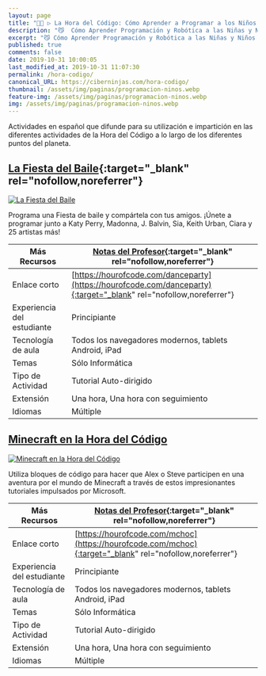 ```yaml
---
layout: page
title: "👨‍💻 ▷ La Hora del Código: Cómo Aprender a Programar a los Niños y Niñas"
description: "😼  Cómo Aprender Programación y Robótica a las Niñas y Niños con La Hora del Código."
excerpt: "😼 Cómo Aprender Programación y Robótica a las Niñas y Niños con La Hora del Código."
published: true
comments: false
date: 2019-10-31 10:00:05
last_modified_at: 2019-10-31 11:07:30
permalink: /hora-codigo/
canonical_URL: https://ciberninjas.com/hora-codigo/
thumbnail: /assets/img/paginas/programacion-ninos.webp
feature-img: /assets/img/paginas/programacion-ninos.webp
img: /assets/img/paginas/programacion-ninos.webp
---
```

<!-- https://hourofcode.com/es/learn -->
Actividades en español que difunde para su utilización e impartición en las diferentes actividades de la Hora del Código a lo largo de los diferentes puntos del planeta.

## [La Fiesta del Baile](https://code.org/dance){:target="_blank" rel="nofollow,noreferrer"}

[![La Fiesta del Baile](https://i.ibb.co/mN2G0zk/image.png)](https://i.ibb.co/mN2G0zk/image.png "Captura de Pantalla de La Fiesta del Baile de la Programación")

Programa una Fiesta de baile y compártela con tus amigos. ¡Únete a programar junto a Katy Perry, Madonna, J. Balvin, Sia, Keith Urban, Ciara y 25 artistas más!

| Más Recursos               | [ Notas del Profesor](https://curriculum.code.org/hoc/plugged/8){:target="_blank" rel="nofollow,noreferrer"} |
| -------------------------- | ------------------------------------------------------------ |
| Enlace corto               | [https://hourofcode.com/danceparty](https://hourofcode.com/danceparty){:target="_blank" rel="nofollow,noreferrer"}                            |
| Experiencia del estudiante | Principiante                                                 |
| Tecnología de aula         | Todos los navegadores modernos, tablets Android, iPad        |
| Temas                      | Sólo Informática                                             |
| Tipo de Actividad          | Tutorial Auto-dirigido                                       |
| Extensión                  | Una hora, Una hora con seguimiento                           |
| Idiomas                    | Múltiple                                                     |

## [Minecraft en la Hora del Código](https://code.org/minecraft)

[![Minecraft en la Hora del Código](https://i.ibb.co/3cL7j3g/image.png)](https://i.ibb.co/3cL7j3g/image.png "Minecraft en la Hora del Código")

Utiliza bloques de código para hacer que Alex o Steve participen en una aventura por el mundo de Minecraft a través de estos impresionantes tutoriales impulsados por Microsoft.

| Más Recursos               | [ Notas del Profesor](https://code.org/hourofcode/mc){:target="_blank" rel="nofollow,noreferrer"} |
| -------------------------- | ----------------------------------------------------- |
| Enlace corto               | [https://hourofcode.com/mchoc](https://hourofcode.com/mchoc){:target="_blank" rel="nofollow,noreferrer"}                          |
| Experiencia del estudiante | Principiante                                          |
| Tecnología de aula         | Todos los navegadores modernos, tablets Android, iPad |
| Temas                      | Sólo Informática                                      |
| Tipo de Actividad          | Tutorial Auto-dirigido                                |
| Extensión                  | Una hora, Una hora con seguimiento                    |
| Idiomas                    | Múltiple                                              |
